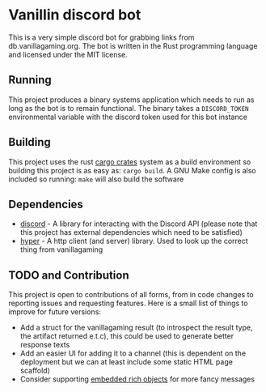 # Vanillin discord bot

This is a very simple discord bot for grabbing links from db.vanillagaming.org.
The bot is written in the Rust programming language and licensed under the MIT license.


## Running

This project produces a binary systems application which needs to run as long as the
bot is to remain functional. The binary takes a `DISCORD_TOKEN` environmental variable with the
discord token used for this bot instance


## Building

This project uses the rust [cargo crates](https://crates.io/) system as a build
environment so building this project is as easy as: `cargo build`. A GNU Make config
is also included so running: `make` will also build the software

## Dependencies

 - [discord](https://crates.io/crates/discord) - A library for interacting with the Discord API (please note that this project has external dependencies which need to be satisfied)
 - [hyper](https://crates.io/crates/hyper)     - A http client (and server) library. Used to look up the correct thing from vanillagaming


## TODO and Contribution

This project is open to contributions of all forms, from in code changes to reporting issues and requesting features. Here is a small list of things to improve for future versions:

 - Add a struct for the vanillagaming result (to introspect the result type, the artifact returned e.t.c), this could be used to generate better response texts
 - Add an easier UI for adding it to a channel (this is dependent on the deployment but we can at least include some static HTML page scaffold)
 - Consider supporting [embedded rich objects](https://discordapp.com/developers/docs/resources/channel#embed-object) for more fancy messages
